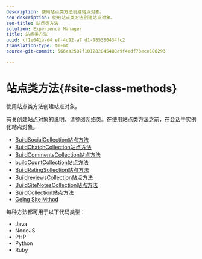 ```yaml
---
description: 使用站点类方法创建站点对象。
seo-description: 使用站点类方法创建站点对象。
seo-title: 站点类方法
solution: Experience Manager
title: 站点类方法
uuid: cf1e641a-d4 ef-4c92-a7 d1-985380434fc2
translation-type: tm+mt
source-git-commit: 566ea2587f101202045488e9f4edf73ece100293

---
```



# 站点类方法{#site-class-methods}

使用站点类方法创建站点对象。

有关创建站点对象的说明，请参阅网络类。在使用站点类方法之前，在会话中实例化站点对象。

* [BuildSocialCollection站点方法](../c-installing-libraries/r-buildblogcollection-site-method.md#r_buildblogcollection_site_method)
* [BuildChatchCollection站点方法](../c-installing-libraries/r-buildchatcollection-site-method.md#r_buildchatcollection_site_method)
* [BuildCommentsCollection站点方法](../c-installing-libraries/r-buildcommentscollection-site-method.md#r_buildcommentscollection_site_method)
* [buildCountCollection站点方法](../c-installing-libraries/r-buildcountingcollection-site-method.md#r_buildcountingcollection_site_method)
* [BuildRatingSollection站点方法](../c-installing-libraries/r-buildratingscollection-site-method.md#r_buildratingscollection_site_method)
* [BuildreviewsCollection站点方法](../c-installing-libraries/r-buildreviewscollection-site-method.md#r_buildreviewscollection_site_method)
* [BuildSiteNotesCollection站点方法](../c-installing-libraries/r-buildsitenotescollection-site-method.md#r_buildsitenotescollection_site_method)
* [BuildCollection站点方法](../c-installing-libraries/r-buildcollection-site-method.md#r_buildcollection_site_method)
* [Geing Site Mthod](../c-installing-libraries/r-geturn-site-method.md#r_geturn_site_method)

每种方法都可用于以下代码类型：

* Java
* NodeJS
* PHP
* Python
* Ruby

